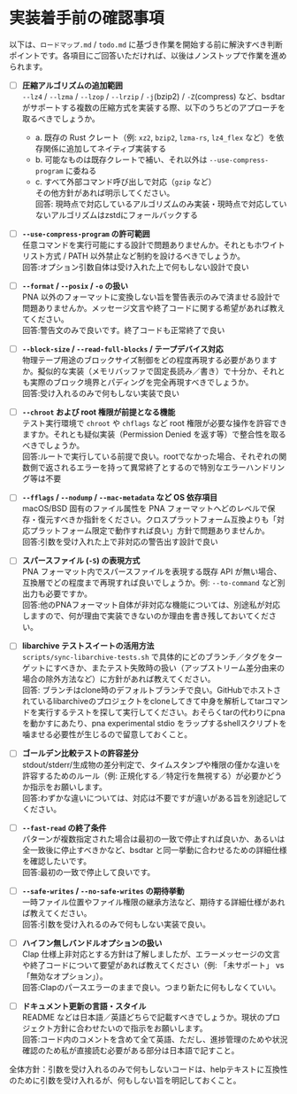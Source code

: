 # 実装着手前の確認事項

以下は、`ロードマップ.md` / `todo.md` に基づき作業を開始する前に解決すべき判断ポイントです。各項目にご回答いただければ、以後はノンストップで作業を進められます。

- [ ] **圧縮アルゴリズムの追加範囲**  
  `--lz4` / `--lzma` / `--lzop` / `--lrzip` / `-j`(bzip2) / `-Z`(compress) など、bsdtar がサポートする複数の圧縮方式を実装する際、以下のうちどのアプローチを取るべきでしょうか。  
  - a. 既存の Rust クレート（例: `xz2`, `bzip2`, `lzma-rs`, `lz4_flex` など）を依存関係に追加してネイティブ実装する  
  - b. 可能なものは既存クレートで補い、それ以外は `--use-compress-program` に委ねる  
  - c. すべて外部コマンド呼び出しで対応（`gzip` など）  
  その他方針があれば明示してください。  
  回答: 現時点で対応しているアルゴリズムのみ実装・現時点で対応していないアルゴリズムはzstdにフォールバックする

- [ ] **`--use-compress-program` の許可範囲**  
  任意コマンドを実行可能にする設計で問題ありませんか。それともホワイトリスト方式 / PATH 以外禁止など制約を設けるべきでしょうか。  
  回答:オプション引数自体は受け入れた上で何もしない設計で良い

- [ ] **`--format` / `--posix` / `-o` の扱い**  
  PNA 以外のフォーマットに変換しない旨を警告表示のみで済ませる設計で問題ありませんか。メッセージ文言や終了コードに関する希望があれば教えてください。  
  回答:警告文のみで良いです。終了コードも正常終了で良い

- [ ] **`--block-size` / `--read-full-blocks` / テープデバイス対応**  
  物理テープ用途のブロックサイズ制御をどの程度再現する必要がありますか。擬似的な実装（メモリバッファで固定長読み／書き）で十分か、それとも実際のブロック境界とパディングを完全再現すべきでしょうか。  
  回答:受け入れるのみで何もしない実装で良い

- [ ] **`--chroot` および root 権限が前提となる機能**  
  テスト実行環境で `chroot` や `chflags` など root 権限が必要な操作を許容できますか。それとも疑似実装（Permission Denied を返す等）で整合性を取るべきでしょうか。  
  回答:ルートで実行している前提で良い。rootでなかった場合、それぞれの関数側で返されるエラーを持って異常終了とするので特別なエラーハンドリング等は不要

- [ ] **`--fflags` / `--nodump` / `--mac-metadata` など OS 依存項目**  
  macOS/BSD 固有のファイル属性を PNA フォーマットへどのレベルで保存・復元すべきか指針をください。クロスプラットフォーム互換よりも「対応プラットフォーム限定で動作すれば良い」方針で問題ありませんか。  
  回答:引数を受け入れた上で非対応の警告出す設計で良い

- [ ] **スパースファイル (`-S`) の表現方式**  
  PNA フォーマット内でスパースファイルを表現する既存 API が無い場合、互換層でどの程度まで再現すれば良いでしょうか。例: `--to-command` など別出力も必要ですか。  
  回答:他のPNAフォーマット自体が非対応な機能については、別途私が対応しますので、何が理由で実装できないのか理由を書き残しておいてください。

- [ ] **libarchive テストスイートの活用方法**  
  `scripts/sync-libarchive-tests.sh` で具体的にどのブランチ／タグをターゲットにすべきか、またテスト失敗時の扱い（アップストリーム差分由来の場合の除外方法など）に方針があれば教えてください。  
  回答: ブランチはclone時のデフォルトブランチで良い。GitHubでホストされているlibarchiveのプロジェクトをcloneしてきて中身を解析してtarコマンドを実行するテストを探して実行してください。おそらくtarの代わりにpnaを動かすにあたり、pna experimental stdio をラップするshellスクリプトを噛ませる必要性が生じるので留意しておくこと。

- [ ] **ゴールデン比較テストの許容差分**  
  stdout/stderr/生成物の差分判定で、タイムスタンプや権限の僅かな違いを許容するためのルール（例: 正規化する／特定行を無視する）が必要かどうか指示をお願いします。  
  回答:わずかな違いについては、対応は不要ですが違いがある旨を別途記してください。

- [ ] **`--fast-read` の終了条件**  
  パターンが複数指定された場合は最初の一致で停止すれば良いか、あるいは全一致後に停止すべきかなど、bsdtar と同一挙動に合わせるための詳細仕様を確認したいです。  
  回答:最初の一致で停止して良いです。

- [ ] **`--safe-writes` / `--no-safe-writes` の期待挙動**  
  一時ファイル位置やファイル権限の継承方法など、期待する詳細仕様があれば教えてください。  
  回答:引数を受け入れるのみで何もしない実装で良い。

- [ ] **ハイフン無しバンドルオプションの扱い**  
  Clap 仕様上非対応とする方針は了解しましたが、エラーメッセージの文言や終了コードについて要望があれば教えてください（例: 「未サポート」 vs 「無効なオプション」）。  
  回答:Clapのパースエラーのままで良い。つまり新たに何もしなくていい。

- [ ] **ドキュメント更新の言語・スタイル**  
  README などは日本語／英語どちらで記載すべきでしょうか。現状のプロジェクト方針に合わせたいので指示をお願いします。  
  回答:コード内のコメントを含めて全て英語、ただし、進捗管理のためや状況確認のため私が直接読む必要がある部分は日本語で記すこと。

全体方針：引数を受け入れるのみで何もしないコードは、helpテキストに互換性のために引数を受け入れるが、何もしない旨を明記しておくこと。